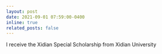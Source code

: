 ```yaml
---
layout: post
date: 2021-09-01 07:59:00-0400
inline: true
related_posts: false
---
```

I receive the Xidian Special Scholarship from Xidian University
